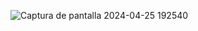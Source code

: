 ![Captura de pantalla 2024-04-25 192540](https://github.com/Nicolukazzz/scriptspong/assets/106442324/1839aa26-f20d-49d3-8616-23269da37477)
